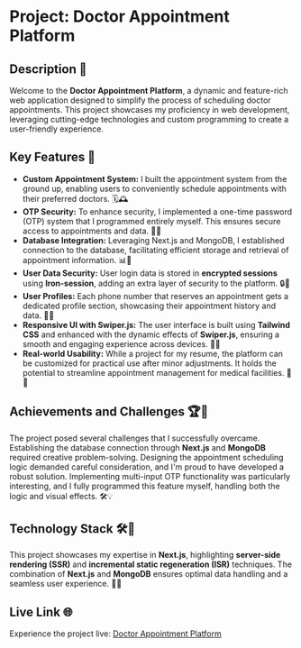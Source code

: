 # Project: Doctor Appointment Platform

## Description 🚀

Welcome to the **Doctor Appointment Platform**, a dynamic and feature-rich web application designed to simplify the process of scheduling doctor appointments. This project showcases my proficiency in web development, leveraging cutting-edge technologies and custom programming to create a user-friendly experience.

## Key Features 🌟

- **Custom Appointment System:** I built the appointment system from the ground up, enabling users to conveniently schedule appointments with their preferred doctors. 🗓️🕰️
- **OTP Security:** To enhance security, I implemented a one-time password (OTP) system that I programmed entirely myself. This ensures secure access to appointments and data. 🔐📲
- **Database Integration:** Leveraging Next.js and MongoDB, I established connection to the database, facilitating efficient storage and retrieval of appointment information. 📊💽
- **User Data Security:** User login data is stored in **encrypted sessions** using **Iron-session**, adding an extra layer of security to the platform. 🔒🔐
- **User Profiles:** Each phone number that reserves an appointment gets a dedicated profile section, showcasing their appointment history and data. 📝👤
- **Responsive UI with Swiper.js:** The user interface is built using **Tailwind CSS** and enhanced with the dynamic effects of **Swiper.js**, ensuring a smooth and engaging experience across devices. 📱✨
- **Real-world Usability:** While a project for my resume, the platform can be customized for practical use after minor adjustments. It holds the potential to streamline appointment management for medical facilities. 🏥🚀

## Achievements and Challenges 🏆🧠

The project posed several challenges that I successfully overcame. Establishing the database connection through **Next.js** and **MongoDB** required creative problem-solving. Designing the appointment scheduling logic demanded careful consideration, and I'm proud to have developed a robust solution. Implementing multi-input OTP functionality was particularly interesting, and I fully programmed this feature myself, handling both the logic and visual effects. 🛠️💡

## Technology Stack 🛠️🔧

This project showcases my expertise in **Next.js**, highlighting **server-side rendering (SSR)** and **incremental static regeneration (ISR)** techniques. The combination of **Next.js** and **MongoDB** ensures optimal data handling and a seamless user experience. 🚀🌐

## Live Link 🌐

Experience the project live: [Doctor Appointment Platform](https://doctor-appointment-nxtjs.netlify.app/)
